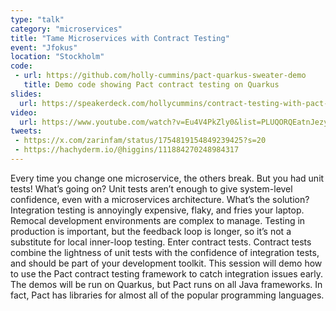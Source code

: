 ```yaml
---
type: "talk"
category: "microservices"
title: "Tame Microservices with Contract Testing"
event: "Jfokus"
location: "Stockholm"
code: 
 - url: https://github.com/holly-cummins/pact-quarkus-sweater-demo
   title: Demo code showing Pact contract testing on Quarkus
slides:
  url: https://speakerdeck.com/hollycummins/contract-testing-with-pact-and-quarkus
video:
  url: https://www.youtube.com/watch?v=Eu4V4PkZly0&list=PLUQORQEatnJezysGP4J-EZm34u-OyILC2&index=23
tweets:
 - https://x.com/zarinfam/status/1754819154849239425?s=20
 - https://hachyderm.io/@higgins/111884270248984317
---
```

Every time you change one microservice, the others break. But you had unit tests! 
What’s going on? Unit tests aren’t enough to give system-level confidence, even with a microservices architecture. 
What’s the solution? Integration testing is annoyingly expensive, flaky, and fries your laptop. 
Remocal development environments are complex to manage. 
Testing in production is important, but the feedback loop is longer, so it’s not a substitute for local inner-loop testing. 
Enter contract tests. Contract tests combine the lightness of unit tests with the confidence of integration tests, and should be part of your development toolkit. 
This session will demo how to use the Pact contract testing framework to catch integration issues early. 
The demos will be run on Quarkus, but Pact runs on all Java frameworks. In fact, Pact has libraries for almost all of the popular programming languages.